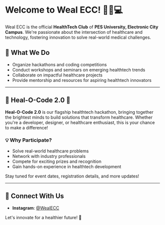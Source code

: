 # Welcome to **Weal ECC**! 👩‍⚕️💻

Weal ECC is the official **HealthTech Club** of **PES University, Electronic City Campus**. We're passionate about the intersection of healthcare and technology, fostering innovation to solve real-world medical challenges.

## 🚀 **What We Do**
- Organize hackathons and coding competitions
- Conduct workshops and seminars on emerging healthtech trends
- Collaborate on impactful healthcare projects
- Provide mentorship and resources for aspiring healthtech innovators

---

## 🌟 **Heal-O-Code 2.0** 🌿

**Heal-O-Code 2.0** is our flagship healthtech hackathon, bringing together the brightest minds to build solutions that transform healthcare. Whether you're a developer, designer, or healthcare enthusiast, this is your chance to make a difference!

### 💡 **Why Participate?**
- Solve real-world healthcare problems
- Network with industry professionals
- Compete for exciting prizes and recognition
- Gain hands-on experience in healthtech development

Stay tuned for event dates, registration details, and more updates!

---

## 📲 **Connect With Us**
- **Instagram**: [@WealECC](https://www.instagram.com/weal_ecc/)

Let's innovate for a healthier future! 💙

